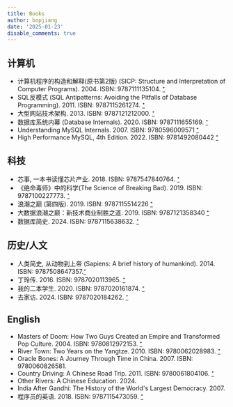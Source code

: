 ```yaml
---
title: Books
author: bopjiang
date: '2025-01-23'
disable_comments: true
---
```



## 计算机
- 计算机程序的构造和解释(原书第2版) (SICP: Structure and Interpretation of Computer Programs). 2004. ISBN: 9787111135104. [⁺](https://book.douban.com/subject/1148282/)
- SQL反模式 (SQL Antipatterns: Avoiding the Pitfalls of Database Programming). 2011. ISBN: 9787115261274. [⁺](https://book.douban.com/subject/6800774/)
- 大型网站技术架构. 2013. ISBN: 9787121212000. [⁺](https://book.douban.com/subject/25723064/)
- 数据库系统内幕 (Database Internals). 2020. ISBN: 9787111655169. [⁺](https://book.douban.com/subject/35078474/)
- Understanding MySQL Internals. 2007. ISBN: 9780596009571 [⁺](https://book.douban.com/subject/1924288/)
- High Performance MySQL, 4th Edition. 2022. ISBN: 9781492080442 [⁺](https://book.douban.com/subject/35319975/)

## 科技
- 芯事, 一本书读懂芯片产业. 2018. ISBN: 9787547840764. [⁺](https://book.douban.com/subject/30303192/)
- 《绝命毒师》中的科学(The Science of Breaking Bad). 2019. ISBN: 9787100227773. [⁺](https://book.douban.com/subject/36502893/)
- 浪潮之巅 (第四版). 2019. ISBN: 9787115514226 [⁺](https://book.douban.com/subject/33474750/)
- 大数据浪潮之巅：新技术商业制胜之道. 2019. ISBN: 9787121358340 [⁺](https://book.douban.com/subject/33372927/)
- 数据库简史. 2024. ISBN: 9787115638632. [⁺](https://book.douban.com/subject/36991187/)


## 历史/人文
- 人类简史, 从动物到上帝 (Sapiens: A brief history of humankind). 2014. ISBN: 9787508647357.[⁺](https://book.douban.com/subject/25985021/) 
- 丁玲传. 2016. ISBN: 9787020113965. [⁺](https://book.douban.com/subject/26907038/)
- 我的二本学生. 2020. ISBN: 9787020161874. [⁺](https://book.douban.com/subject/35050614/)
- 去家访. 2024. ISBN: 9787020184262. [⁺](https://book.douban.com/subject/36698410/)

## English
- Masters of Doom: How Two Guys Created an Empire and Transformed Pop Culture. 2004. ISBN: 9780812972153. [⁺](https://book.douban.com/subject/1438119/)
- River Town: Two Years on the Yangtze. 2010. ISBN: 9780062028983. [⁺](https://book.douban.com/subject/24763262/)
- Oracle Bones: A Journey Through Time in China. 2007. ISBN: 9780060826581.
- Country Driving: A Chinese Road Trip. 2011. ISBN: 9780061804106. [⁺](https://book.douban.com/subject/5978077/)
- Other Rivers: A Chinese Education. 2024.
- India After Gandhi: The History of the World's Largest Democracy. 2007.
- 程序员的英语. 2018. ISBN: 9787115473059. [⁺](https://book.douban.com/subject/30157131/)
